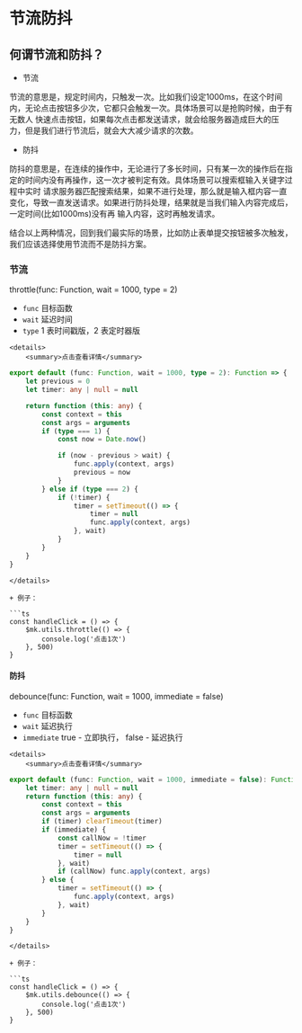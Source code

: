 # 节流防抖

## 何谓节流和防抖？

+ 节流

节流的意思是，规定时间内，只触发一次。比如我们设定1000ms，在这个时间内，无论点击按钮多少次，它都只会触发一次。具体场景可以是抢购时候，由于有无数人 快速点击按钮，如果每次点击都发送请求，就会给服务器造成巨大的压力，但是我们进行节流后，就会大大减少请求的次数。

+ 防抖

防抖的意思是，在连续的操作中，无论进行了多长时间，只有某一次的操作后在指定的时间内没有再操作，这一次才被判定有效。具体场景可以搜索框输入关键字过程中实时 请求服务器匹配搜索结果，如果不进行处理，那么就是输入框内容一直变化，导致一直发送请求。如果进行防抖处理，结果就是当我们输入内容完成后，一定时间(比如1000ms)没有再 输入内容，这时再触发请求。

结合以上两种情况，回到我们最实际的场景，比如防止表单提交按钮被多次触发，我们应该选择使用节流而不是防抖方案。

### 节流

throttle(func: Function, wait = 1000, type = 2)

+ `func` 目标函数
+ `wait` 延迟时间
+ `type` 1 表时间戳版，2 表定时器版

```mdx-code-block
<details>
    <summary>点击查看详情</summary>
```

```ts title="@/src/utils/throttle.ts"
export default (func: Function, wait = 1000, type = 2): Function => {
	let previous = 0
	let timer: any | null = null

	return function (this: any) {
		const context = this
		const args = arguments
		if (type === 1) {
			const now = Date.now()

			if (now - previous > wait) {
				func.apply(context, args)
				previous = now
			}
		} else if (type === 2) {
			if (!timer) {
				timer = setTimeout(() => {
					timer = null
					func.apply(context, args)
				}, wait)
			}
		}
	}
}
```

```mdx-code-block
</details>

+ 例子：

```ts
const handleClick = () => {
    $mk.utils.throttle(() => {
        console.log('点击1次')
    }, 500)
}
```

#### 防抖

debounce(func: Function, wait = 1000, immediate = false)

+ `func` 目标函数
+ `wait` 延迟执行
+ `immediate` true - 立即执行， false - 延迟执行

```mdx-code-block
<details>
    <summary>点击查看详情</summary>
```

```ts title="@/src/utils/debounce.ts"
export default (func: Function, wait = 1000, immediate = false): Function => {
	let timer: any | null = null
	return function (this: any) {
		const context = this
		const args = arguments
		if (timer) clearTimeout(timer)
		if (immediate) {
			const callNow = !timer
			timer = setTimeout(() => {
				timer = null
			}, wait)
			if (callNow) func.apply(context, args)
		} else {
			timer = setTimeout(() => {
				func.apply(context, args)
			}, wait)
		}
	}
}
```

```mdx-code-block
</details>

+ 例子：

```ts
const handleClick = () => {
    $mk.utils.debounce(() => {
        console.log('点击1次')
    }, 500)
}
```
